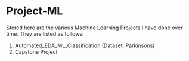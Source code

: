 # Project-ML
Stored here are the various Machine Learning Projects I have done over time. They are listed as follows:
1. Automated_EDA_ML_Classification (Dataset: Parkinsons)
2. Capstone Project

